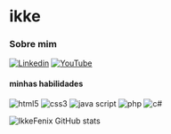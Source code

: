 
# ikke
### Sobre mim

[![Linkedin](https://img.shields.io/badge/LinkedIn-0077B5?style=for-the-badge&logo=linkedin&logoColor=white)](https://www.linkedin.com/in/henrique-melo-833377285/)
[![YouTube](https://img.shields.io/badge/YouTube-FF0000?style=for-the-badge&logo=youtube&logoColor=white)](https://www.youtube.com/@ikkefenix1385)

#### minhas habilidades

<div style="display: inline_block">
    <img algin="center" alt="html5" src="https://img.shields.io/badge/HTML5-E34F26?style=for-the-badge&logo=html5&logoColor=white"/>
    <img algin="center" alt="css3" src="https://img.shields.io/badge/CSS3-1572B6?style=for-the-badge&logo=css3&logoColor=white"/>
    <img algin="center" alt="java script" src="https://img.shields.io/badge/JavaScript-F7DF1E?style=for-the-badge&logo=javascript&logoColor=black"/>
    <img algin="center" alt="php" src="https://img.shields.io/badge/PHP-777BB4?style=for-the-badge&logo=php&logoColor=white"/>
    <img algin="center" alt="c#" src="https://img.shields.io/badge/C%23-239120?style=for-the-badge&logo=c-sharp&logoColor=white"/><br>

![IkkeFenix GitHub stats](https://github-readme-stats.vercel.app/api?username=IkkeFenix&show_icons=true&theme=dark)

</div>
